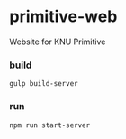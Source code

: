 # primitive-web
Website for KNU Primitive


### build

```
gulp build-server
```

### run

```
npm run start-server
```
